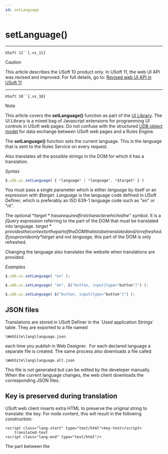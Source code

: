 ```yaml
---
id: setLanguage
---
```


# setLanguage()



----

`USoft 11``{.vs_11}`

> [!CAUTION]
> This article describes the USoft 10 product only.
> In USoft 11, the web UI API was revised and improved. For full details, go to:
> [Revised web UI API in USoft 11](/docs/Web%20and%20app%20UIs/UDB%20udb/Revised%20web%20UI%20API%20in%20USoft%2011.md)

----

`USoft 10``{.vs_10}`

> [!NOTE]
> This article covers the **setLanguage()** function as part of the [UI Library](/docs/Web%20and%20app%20UIs/UI%20Library).
> The UI Library is a mixed bag of Javascript extensions for programming UI controls in USoft web pages. Do not confuse with the structured [UDB object model](/docs/Web%20and%20app%20UIs/UDB%20udb/UDB%20udb%20object.md) for data exchange between USoft web pages and a Rules Engine.

The **setLanguage()** function sets the current language. This is the language that is sent to the Rules Service on every request.

Also translates all the possible strings in the DOM for which it has a translation.

*Syntax*

```js
$.udb.ui.setLanguage( { *language* | *language*, *$target* } )
```

You must pass a single parameter which is either *language* by itself or an expression with *$target*.
*Language* is the language code defined in USoft Definer, which is preferably an ISO 639-1 language code such as "en" or "nl".

The optional *$target* has a required first character which is the '$' symbol. It is a jQuery expression referring to the part of the DOM that must be translated into language. *$target* provides the context or the part of the DOM that is to be translated and/or refreshed. If you provide only *$target* and not *language,* this part of the DOM is only refreshed.

Changing the language also translates the website when translations are provided.

*Examples*

```js
$.udb.ui.setLanguage( "en" );

$.udb.ui.setLanguage( "en", $("button, input[type="button"]") );

$.udb.ui.setLanguage( $("button, input[type="button"]") );
```

## JSON files

Translations are stored in USoft Definer in the ´Used application Strings´ table. They are exported to a file named

```
\WebSite\lang\language.json
```

each time you publish in Web Designer.  For each declared language a separate file is created. The same process also downloads a file called

```
\WebSite\lang\language.alt.json
```

This file is not generated but can be edited by the developer manually. When the current language changes, the web client downloads the corresponding JSON files.

## Key is preserved during translation

USoft web client inserts extra HTML to preserve the original string to translate: the key. For node content, this will result in the following construction:

```language-html
<script class="lang-start" type="text/html">key-text</script>
    translated-text
<script class="lang-end" type="text/html"/>
```

The part between the <script> tags, ie., translated-text, is the part that is replaced when the language changes. The <script> tags themselves are not visible in the browser.

When the part that needs to be translated is not an HTML-node but an attribute, **a data-lang attribute** is used:

|**Attribute**|**Data-lang attribute**|
|--------|--------|
|alt     |data-lang-alt|
|placeholder|data-lang-placeholder|
|title   |data-lang-title|
|value   |data-lang-value|




When USoft detects any of the above attributes without a corresponding data-lang equivalent, it assumes that the attribute contains the key string. USoft will create the data-lang equivalent with the key string as value.

## Showing and hiding language-specific blocks

It is also possible to show/hide an entire block. When an element has a data-lang attribute (see previous section in this help topic) with a language code as its value, the block is only visible when the value matches the language setting.

```language-html
<div data-lang="en">English text</div>
<div data-lang="nl">Nederlandse tekst</div>
```

## Markers

The mechanism behind the ability to translate pages is that the factories surround parts of the DOM that can be translated with markers:

```language-html
<script class="lang-start text" type="text/html">original-content</script>
  translated-content
<script class="lang-end" type="text/html"></script>
```

The part between the <script> tags, ie., translated-content, is the part that is replaced when the language changes. The <script> elements themselves are not visible in the browser.

This technique is comparable to the mechanism described in the "Key is preserved during translation" section earlier in this help topic. See that section for the use of data-lang-... attributes.

See also:



 